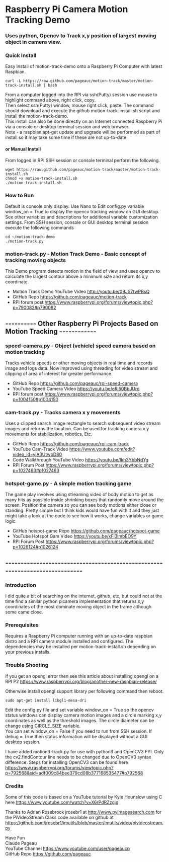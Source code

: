 # Raspberry Pi Camera Motion Tracking Demo
### Uses python, Opencv to Track x,y position of largest moving object in camera view.  

### Quick Install   
Easy Install of motion-track-demo onto a Raspberry Pi Computer with latest Raspbian. 

    curl -L https://raw.github.com/pageauc/motion-track/master/motion-track-install.sh | bash

From a computer logged into the RPI via ssh(Putty) session use mouse to highlight command above, right click, copy.  
Then select ssh(Putty) window, mouse right click, paste.  The command should 
download and execute the github motion-track-install.sh script and install the motion-track-demo.  
This install can also be done directly on an Internet connected Raspberry Pi via a console or desktop terminal session and web browser.      
Note - a raspbian apt-get update and upgrade will be performed as part of install 
so it may take some time if these are not up-to-date

#### or Manual Install   
From logged in RPI SSH session or console terminal perform the following.

    wget https://raw.github.com/pageauc/motion-track/master/motion-track-install.sh
    chmod +x motion-track-install.sh
    ./motion-track-install.sh

### How to Run
Default is console only display. Use Nano to Edit config.py variable window_on = True
to display the opencv tracking window on GUI desktop. See other variables
and descriptions for additional variable customization settings.
From SSH session, console or GUI desktop terminal session execute the following commands 

    cd ~/motion-track-demo
    ./motion-track.py   
    
### motion-track.py - Motion Track Demo - Basic concept of tracking moving objects
This Demo program detects motion in the field of view and uses opencv to calculate the 
largest contour above a minimum size and return its x,y coordinate. 
* Motion Track Demo YouTube Video http://youtu.be/09JS7twPBsQ  
* GitHub Repo https://github.com/pageauc/motion-track
* RPI forum post https://www.raspberrypi.org/forums/viewtopic.php?p=790082#p790082  

## ---------- Other Raspberry Pi Projects Based on Motion Tracking ------------

### speed-camera.py - Object (vehicle) speed camera based on motion tracking
Tracks vehicle speeds or other moving objects in real time and records image 
and logs data. Now improved using threading for video stream and clipping of 
area of interest for greater performance.  
* GitHub Repo https://github.com/pageauc/rpi-speed-camera
* YouTube Speed Camera Video https://youtu.be/eRi50BbJUro  
* RPI forum post https://www.raspberrypi.org/forums/viewtopic.php?p=1004150#p1004150  

### cam-track.py - Tracks camera x y movements
Uses a clipped search image rectangle to search subsequent video stream images and returns
the location. Can be used for tracking camera x y movements for stabilization,
robotics, Etc.  
* GitHub Repo https://github.com/pageauc/rpi-cam-track
* YouTube Cam-Track Video https://www.youtube.com/edit?video_id=yjA3UtwbD80   
* Code Walkthrough YouTube Video https://youtu.be/lkh3YbbNdYg        
* RPI Forum Post https://www.raspberrypi.org/forums/viewtopic.php?p=1027463#p1027463   

### hotspot-game.py - A simple motion tracking game
The game play involves using streaming video of body motion to get as many hits 
as possible inside shrinking boxes that randomly move around the screen. 
Position the camera so you can see body motions either close or standing. 
Pretty simple but I think kids would have fun with it and they just might 
take a look at the code to see how it works, change variables or game logic.      
* GitHub hotspot-game Repo https://github.com/pageauc/hotspot-game 
* YouTube Hotspot Gam Video https://youtu.be/xFl3lmbEO9Y       
* RPI Forum Post https://www.raspberrypi.org/forums/viewtopic.php?p=1026124#p1026124   

## ----------------------------------------------------------------------------

### Introduction
I did quite a bit of searching on the internet, github, etc, but could not
at the time find a similar python picamera implementation that returns x,y coordinates of
the most dominate moving object in the frame although some came close.  

### Prerequisites
Requires a Raspberry Pi computer running with an up-to-date raspbian distro and a
RPI camera module installed and configured. The dependencies may be 
installed per motion-track-install.sh depending on your previous installs.

### Trouble Shooting
    
if you get an opengl error then see this article about installing opengl on 
a RPI P2  https://www.raspberrypi.org/blog/another-new-raspbian-release/

Otherwise install opengl support library per following command then reboot.

    sudo apt-get install libgl1-mesa-dri
    
Edit the config.py file and set variable window_on = True so the opencv status windows can display camera
motion images and a circle marking x,y coordinates as well as
the threshold images.  The circle diameter can be change using CIRCLE_SIZE
variable.  
You can set window_on = False if you need to run from SSH session.  If debug
= True then status information will be displayed without a GUI desktop session.

I have added motion3-track.py for use with python3 and OpenCV3 FYI. Only
the cv2.findContour line needs to be changed due to OpenCV3 syntax difference.
Steps for installing OpenCV3 can be found here
https://www.raspberrypi.org/forums/viewtopic.php?p=792568&sid=adf009c84bee379cd08b377168535477#p792568

### Credits  
Some of this code is based on a YouTube tutorial by
Kyle Hounslow using C here https://www.youtube.com/watch?v=X6rPdRZzgjg

Thanks to Adrian Rosebrock jrosebr1 at http://www.pyimagesearch.com 
for the PiVideoStream Class code available on github at
https://github.com/jrosebr1/imutils/blob/master/imutils/video/pivideostream.py
  
Have Fun   
Claude Pageau    
YouTube Channel https://www.youtube.com/user/pageaucp   
GitHub Repo https://github.com/pageauc

